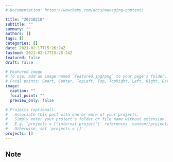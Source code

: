 ```yaml
---
# Documentation: https://wowchemy.com/docs/managing-content/

title: "20210218"
subtitle: ""
summary: ""
authors: []
tags: []
categories: []
date: 2021-02-17T15:26:24Z
lastmod: 2021-02-17T15:26:24Z
featured: false
draft: false

# Featured image
# To use, add an image named `featured.jpg/png` to your page's folder.
# Focal points: Smart, Center, TopLeft, Top, TopRight, Left, Right, BottomLeft, Bottom, BottomRight.
image:
  caption: ""
  focal_point: ""
  preview_only: false

# Projects (optional).
#   Associate this post with one or more of your projects.
#   Simply enter your project's folder or file name without extension.
#   E.g. `projects = ["internal-project"]` references `content/project/deep-learning/index.md`.
#   Otherwise, set `projects = []`.
projects: []
---
```


## Note

